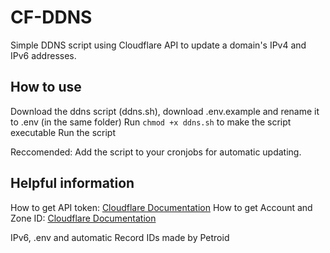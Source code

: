 # CF-DDNS

Simple DDNS script using Cloudflare API to update a domain's IPv4 and IPv6 addresses.

## How to use

Download the ddns script (ddns.sh), download .env.example and rename it to .env (in the same folder)
Run ```chmod +x ddns.sh``` to make the script executable
Run the script

Reccomended: Add the script to your cronjobs for automatic updating.

## Helpful information

How to get API token: [Cloudflare Documentation](https://developers.cloudflare.com/fundamentals/api/get-started/create-token/)
How to get Account and Zone ID: [Cloudflare Documentation](https://developers.cloudflare.com/fundamentals/account/find-account-and-zone-ids/)

IPv6, .env and automatic Record IDs made by Petroid
